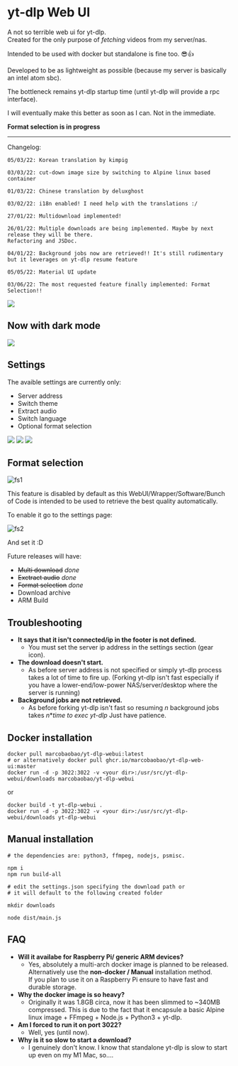 # yt-dlp Web UI

A not so terrible web ui for yt-dlp.  
Created for the only purpose of *fetching* videos from my server/nas. 

Intended to be used with docker but standalone is fine too. 😎👍

Developed to be as lightweight as possible (because my server is basically an intel atom sbc). 

The bottleneck remains yt-dlp startup time (until yt-dlp will provide a rpc interface).

I will eventually make this better as soon as I can. Not in the immediate.  

**Format selection is in progress**

---

Changelog:
```
05/03/22: Korean translation by kimpig

03/03/22: cut-down image size by switching to Alpine linux based container

01/03/22: Chinese translation by deluxghost

03/02/22: i18n enabled! I need help with the translations :/

27/01/22: Multidownload implemented!

26/01/22: Multiple downloads are being implemented. Maybe by next release they will be there.
Refactoring and JSDoc.

04/01/22: Background jobs now are retrieved!! It's still rudimentary but it leverages on yt-dlp resume feature

05/05/22: Material UI update

03/06/22: The most requested feature finally implemented: Format Selection!!
```


<img src="https://i.imgur.com/gRNYKjI.png">

## Now with dark mode

<img src="https://i.imgur.com/g52mjdD.png">

## Settings

The avaible settings are currently only:
-   Server address
-   Switch theme
-   Extract audio
-   Switch language
-   Optional format selection

<img src="https://i.imgur.com/2zPs8FH.png">
<img src="https://i.imgur.com/b4Jhkfk.png">
<img src="https://i.imgur.com/knjLa8c.png">

## Format selection

![fs1](https://i.ibb.co/fNxDHJd/localhost-1234-2.png)

This feature is disabled by default as this WebUI/Wrapper/Software/Bunch of Code is intended to be used to retrieve the best quality automatically.

To enable it go to the settings page:

![fs2](https://i.ibb.co/YdXRwKc/localhost-1234-3.png)

And set it :D

Future releases will have:
-   ~~Multi download~~ *done*
-   ~~Exctract audio~~ *done*
-   ~~Format selection~~ *done*
-   Download archive
-   ARM Build

## Troubleshooting
-   **It says that it isn't connected/ip in the footer is not defined.**
    - You must set the server ip address in the settings section (gear icon).
-   **The download  doesn't start.**
    - As before server address is not specified or simply yt-dlp process takes a lot of time to fire up. (Forking yt-dlp isn't fast especially if you have a lower-end/low-power NAS/server/desktop where the server is running)
-   **Background jobs are not retrieved.**
    -   As before forking yt-dlp isn't fast so resuming _n_ background jobs takes _n_*_time to exec yt-dlp_ Just have patience.

## Docker installation
```shell 
docker pull marcobaobao/yt-dlp-webui:latest
# or alternatively docker pull ghcr.io/marcobaobao/yt-dlp-web-ui:master
docker run -d -p 3022:3022 -v <your dir>:/usr/src/yt-dlp-webui/downloads marcobaobao/yt-dlp-webui
```
or  
```shell
docker build -t yt-dlp-webui .
docker run -d -p 3022:3022 -v <your dir>:/usr/src/yt-dlp-webui/downloads yt-dlp-webui
```

## Manual installation
```shell
# the dependencies are: python3, ffmpeg, nodejs, psmisc.

npm i
npm run build-all

# edit the settings.json specifying the download path or 
# it will default to the following created folder

mkdir downloads

node dist/main.js
```

## FAQ
-   **Will it availabe for Raspberry Pi/ generic ARM devices?**
    - Yes, absolutely a multi-arch docker image is planned to be released.  
      Alternatively use the **non-docker / Manual** installation method.  
      If you plan to use it on a Raspberry Pi ensure to have fast and durable storage.
-   **Why the docker image is so heavy?**
    - Originally it was 1.8GB circa, now it has been slimmed to ~340MB compressed. This is due to the fact that it encapsule a basic Alpine linux image + FFmpeg + Node.js + Python3 + yt-dlp.
-   **Am I forced to run it on port 3022?**
    -   Well, yes (until now).
-   **Why is it so slow to start a download?**
    - I genuinely don't know. I know that standalone yt-dlp is slow to start up even on my M1 Mac, so....
